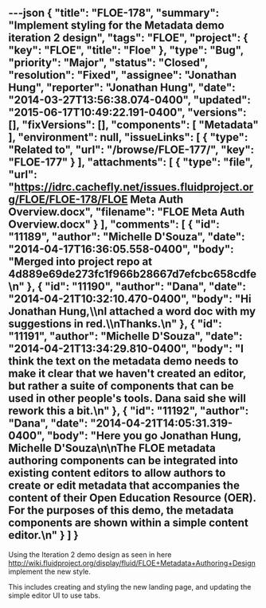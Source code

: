 ---json
{
  "title": "FLOE-178",
  "summary": "Implement styling for the Metadata demo iteration 2 design",
  "tags": "FLOE",
  "project": {
    "key": "FLOE",
    "title": "Floe"
  },
  "type": "Bug",
  "priority": "Major",
  "status": "Closed",
  "resolution": "Fixed",
  "assignee": "Jonathan Hung",
  "reporter": "Jonathan Hung",
  "date": "2014-03-27T13:56:38.074-0400",
  "updated": "2015-06-17T10:49:22.191-0400",
  "versions": [],
  "fixVersions": [],
  "components": [
    "Metadata"
  ],
  "environment": null,
  "issueLinks": [
    {
      "type": "Related to",
      "url": "/browse/FLOE-177/",
      "key": "FLOE-177"
    }
  ],
  "attachments": [
    {
      "type": "file",
      "url": "https://idrc.cachefly.net/issues.fluidproject.org/FLOE/FLOE-178/FLOE Meta Auth Overview.docx",
      "filename": "FLOE Meta Auth Overview.docx"
    }
  ],
  "comments": [
    {
      "id": "11189",
      "author": "Michelle D'Souza",
      "date": "2014-04-17T16:36:05.558-0400",
      "body": "Merged into project repo at 4d889e69de273fc1f966b28667d7efcbc658cdfe\n"
    },
    {
      "id": "11190",
      "author": "Dana",
      "date": "2014-04-21T10:32:10.470-0400",
      "body": "Hi Jonathan Hung,\\\nI attached a word doc with my suggestions in red.\\\nThanks.\n"
    },
    {
      "id": "11191",
      "author": "Michelle D'Souza",
      "date": "2014-04-21T13:34:29.810-0400",
      "body": "I think the text on the metadata demo needs to make it clear that we haven't created an editor, but rather a suite of components that can be used in other people's tools.  Dana said she will rework this a bit.\n"
    },
    {
      "id": "11192",
      "author": "Dana",
      "date": "2014-04-21T14:05:31.319-0400",
      "body": "Here you go Jonathan Hung, Michelle D'Souza\n\nThe FLOE metadata authoring components can be integrated into existing content editors to allow authors to create or edit metadata that accompanies the content of their Open Education Resource (OER).  For the purposes of this demo, the metadata components are shown within a simple content editor.\n"
    }
  ]
}
---
Using the Iteration 2 demo design as seen in here <http://wiki.fluidproject.org/display/fluid/FLOE+Metadata+Authoring+Design> implement the new style.

This includes creating and styling the new landing page, and updating the simple editor UI to use tabs.

        